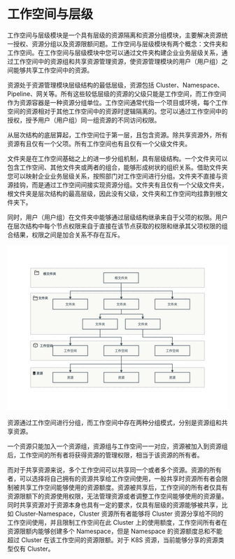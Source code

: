 # 工作空间与层级

工作空间与层级模块是一个具有层级的资源隔离和资源分组模块，主要解决资源统一授权、资源分组以及资源限额问题。工作空间与层级模块有两个概念：文件夹和工作空间。在工作空间与层级模块中您可以通过文件夹构建企业业务层级关系，通过工作空间中的资源组和共享资源管理资源，使资源管理模块的用户（用户组）之间能够共享工作空间中的资源。

资源处于资源管理模块层级结构的最低层级，资源包括 Cluster、Namespace、Pipeline、网关等。所有这些较低层级的资源的父级只能是工作空间，而工作空间作为资源容器是一种资源分组单位。工作空间通常代指一个项目或环境，每个工作空间的资源相对于其他工作空间中的资源时逻辑隔离的。您可以通过工作空间中的授权，授予用户（用户组）同一组资源的不同访问权限。

从层次结构的底层算起，工作空间位于第一层，且包含资源。除共享资源外，所有资源有且仅有一个父项。所有工作空间也有且仅有一个父级文件夹。

文件夹是在工作空间基础之上的进一步分组机制，具有层级结构。一个文件夹可以包含工作空间、其他文件夹或两者的组合，能够形成树状的组织关系。借助文件夹您可以映射企业业务层级关系，按照部门对工作空间进行分组。文件夹不直接与资源挂钩，而是通过工作空间间接实现资源分组。文件夹有且仅有一个父级文件夹，根文件夹是层次结构的最高层级，因此没有父级，文件夹和工作空间均挂靠到根文件夹下。

同时，用户（用户组）在文件夹中能够通过层级结构继承来自于父项的权限。用户在层次结构中每个节点权限来自于直接在该节点获取的权限和继承其父项权限的组合结果，权限之间是加合关系不存在互斥。

![层级](../../images/workspace02.png)

资源通过工作空间进行分组，而工作空间中存在两种分组模式，分别是资源组和共享资源。

一个资源只能加入一个资源组，资源组与工作空间一一对应，资源被加入到资源组后，工作空间的所有者将获得资源的管理权限，相当于该资源的所有者。

而对于共享资源来说，多个工作空间可以共享同一个或者多个资源。资源的所有者，可以选择将自己拥有的资源共享给工作空间使用，一般共享时资源所有者会限制被共享工作空间能够使用的资源额度。资源被共享后，工作空间的所有者仅具有资源限额下的资源使用权限，无法管理资源或者调整工作空间能够使用的资源量。同时共享资源对于资源本身也具有一定的要求，仅具有层级的资源能够被共享，比如 Cluster-Namespace，Cluster 资源所有者能够将 Cluster 资源分享给不同的工作空间使用，并且限制工作空间在此 Cluster 上的使用额度，工作空间所有者在资源限额内能够创建多个 Namespace，但是 Namespace 的资源额度总和不能超过 Cluster 在该工作空间的资源限额。对于 K8S 资源，当前能够分享的资源类型仅有 Cluster。
